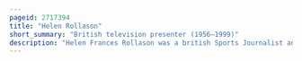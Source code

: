 ```yaml
---
pageid: 2717394
title: "Helen Rollason"
short_summary: "British television presenter (1956–1999)"
description: "Helen Frances Rollason was a british Sports Journalist and Television Presenter who became the first female Presenter of the bbc Sports Programme Grandstand in 1990. She was also a regular Presenter of Sport on Friday, and of the Children's Programme Newsround during the 1980s."
---
```

